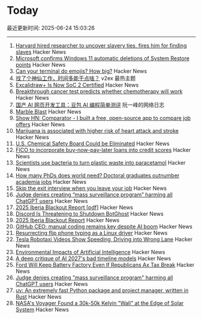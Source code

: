 # Today

最近更新时间: 2025-06-24 15:03:26

--- 
1. [Harvard hired researcher to uncover slavery ties, fires him for finding slaves](https://www.theguardian.com/news/2025/jun/21/harvard-slavery-decendants-of-the-enslaved) Hacker News
2. [Microsoft confirms Windows 11 automatic deletions of System Restore points](https://www.forbes.com/sites/davidphelan/2025/06/23/microsoft-confirms-windows-11-automatic-deletions-take-action-now-to-protect-yourself/) Hacker News
3. [Can your terminal do emojis? How big?](https://dgl.cx/2025/06/can-your-terminal-do-emojis) Hacker News
4. [找了个神仙工作，时间多能干点啥？](https://www.v2ex.com/t/1140565) v2ex 最热主题
5. [Excalidraw+ Is Now SoC 2 Certified](https://plus.excalidraw.com/blog/excalidraw-soc2) Hacker News
6. [Breakthrough cancer test predicts whether chemotherapy will work](https://www.telegraph.co.uk/news/2025/06/23/cancer-test-predicts-whether-chemotherapy-will-work/) Hacker News
7. [国产 AI 网页开发工具：豆包 AI 编程简单测评](http://www.ruanyifeng.com/blog/2025/06/doubao-ai-coding.html) 阮一峰的网络日志
8. [Marble Blast](https://marbleblast.vaniverse.io/) Hacker News
9. [Show HN: Comparator - I built a free, open-source app to compare job offers](https://comparator-one.vercel.app/) Hacker News
10. [Marijuana is associated with higher risk of heart attack and stroke](https://www.nytimes.com/2025/06/19/well/marijuana-heart-health-risks.html) Hacker News
11. [U.S. Chemical Safety Board Could be Eliminated](https://www.ishn.com/articles/114776-us-chemical-safety-board-could-be-eliminated) Hacker News
12. [FICO to incorporate buy-now-pay-later loans into credit scores](https://www.axios.com/2025/06/23/fico-credit-scores-bnpl-buy-now-pay-later) Hacker News
13. [Scientists use bacteria to turn plastic waste into paracetamol](https://www.theguardian.com/science/2025/jun/23/scientists-use-e-coli-bacteria-to-turn-plastic-waste-into-paracetamol-painkiller) Hacker News
14. [How many PhDs does world need? Doctoral graduates outnumber academia jobs](https://www.nature.com/articles/d41586-025-01855-w) Hacker News
15. [Skip the exit interview when you leave your job](https://blog.petdance.com/2017/03/31/skip-the-exit-interview-when-you-leave-your-job/) Hacker News
16. [Judge denies creating “mass surveillance program” harming all ChatGPT users](https://arstechnica.com/tech-policy/2025/06/judge-rejects-claim-that-forcing-openai-to-keep-chatgpt-logs-is-mass-surveillance/) Hacker News
17. [2025 Iberia Blackout Report [pdf]](https://media.licdn.com/dms/document/media/v2/D4D1FAQGcyyYYrelkNg/feedshare-document-pdf-analyzed/B4DZeBtlohGsAk-/0/1750227910090?e=1750896000&v=beta&t=uEftse3BPsTjdLQ3DmjoVkadhUGqf7-MfYj_6UnSS28) Hacker News
18. [Discord Is Threatening to Shutdown BotGhost](https://update.botghost.com/) Hacker News
19. [2025 Iberia Blackout Report](https://media.licdn.com/dms/document/media/v2/D4D1FAQGcyyYYrelkNg/feedshare-document-pdf-analyzed/B4DZeBtlohGsAk-/0/1750227910090?e=1750896000&v=beta&t=uEftse3BPsTjdLQ3DmjoVkadhUGqf7-MfYj_6UnSS28) Hacker News
20. [GitHub CEO: manual coding remains key despite AI boom](https://www.techinasia.com/news/github-ceo-manual-coding-remains-key-despite-ai-boom) Hacker News
21. [Resurrecting flip phone typing as a Linux driver](https://github.com/FoxMoss/libt9) Hacker News
22. [Tesla Robotaxi Videos Show Speeding, Driving into Wrong Lane](https://www.bloomberg.com/news/articles/2025-06-23/tesla-robotaxi-videos-show-speeding-driving-into-wrong-lane) Hacker News
23. [Environmental Impacts of Artificial Intelligence](https://www.greenpeace.de/publikationen/environmental-impacts-of-artificial-intelligence) Hacker News
24. [A deep critique of AI 2027's bad timeline models](https://www.lesswrong.com/posts/PAYfmG2aRbdb74mEp/a-deep-critique-of-ai-2027-s-bad-timeline-models) Hacker News
25. [Ford Will Keep Battery Factory Even If Republicans Ax Tax Break](https://www.nytimes.com/2025/06/23/business/ford-battery-factory-electric-vehicles.html) Hacker News
26. [Judge denies creating "mass surveillance program" harming all ChatGPT users](https://arstechnica.com/tech-policy/2025/06/judge-rejects-claim-that-forcing-openai-to-keep-chatgpt-logs-is-mass-surveillance/) Hacker News
27. [uv: An extremely fast Python package and project manager, written in Rust](https://github.com/astral-sh/uv) Hacker News
28. [NASA's Voyager Found a 30k-50k Kelvin "Wall" at the Edge of Solar System](https://www.iflscience.com/nasas-voyager-spacecraft-found-a-30000-50000-kelvin-wall-at-the-edge-of-our-solar-system-79454) Hacker News
